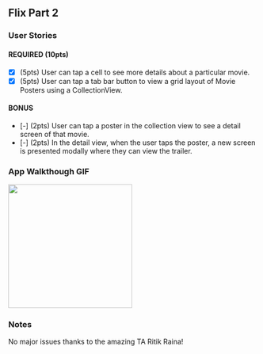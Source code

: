 ## Flix Part 2

### User Stories

#### REQUIRED (10pts)
- [x] (5pts) User can tap a cell to see more details about a particular movie.
- [x] (5pts) User can tap a tab bar button to view a grid layout of Movie Posters using a CollectionView.

#### BONUS
- [-] (2pts) User can tap a poster in the collection view to see a detail screen of that movie.
- [-] (2pts) In the detail view, when the user taps the poster, a new screen is presented modally where they can view the trailer.

### App Walkthough GIF
<img src="http://g.recordit.co/Eq3Qwu8CZd.gif" width=250><br>

### Notes
No major issues thanks to the amazing TA Ritik Raina!
